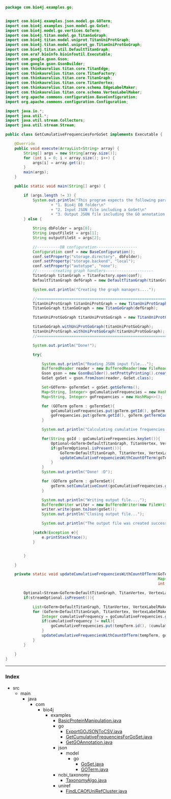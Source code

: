 
```java
package com.bio4j.examples.go;


import com.bio4j.examples.json.model.go.GOTerm;
import com.bio4j.examples.json.model.go.GoSet;
import com.bio4j.model.go.vertices.GoTerm;
import com.bio4j.titan.model.go.TitanGoGraph;
import com.bio4j.titan.model.uniprot.TitanUniProtGraph;
import com.bio4j.titan.model.uniprot_go.TitanUniProtGoGraph;
import com.bio4j.titan.util.DefaultTitanGraph;
import com.era7.bioinfo.bioinfoutil.Executable;
import com.google.gson.Gson;
import com.google.gson.GsonBuilder;
import com.thinkaurelius.titan.core.TitanEdge;
import com.thinkaurelius.titan.core.TitanFactory;
import com.thinkaurelius.titan.core.TitanGraph;
import com.thinkaurelius.titan.core.TitanVertex;
import com.thinkaurelius.titan.core.schema.EdgeLabelMaker;
import com.thinkaurelius.titan.core.schema.VertexLabelMaker;
import org.apache.commons.configuration.BaseConfiguration;
import org.apache.commons.configuration.Configuration;

import java.io.*;
import java.util.*;
import java.util.stream.Collectors;
import java.util.stream.Stream;

public class GetCumulativeFrequenciesForGoSet implements Executable {

	@Override
	public void execute(ArrayList<String> array) {
		String[] args = new String[array.size()];
		for (int i = 0; i < array.size(); i++) {
			args[i] = array.get(i);
		}
		main(args);
	}

	public static void main(String[] args) {

		if (args.length != 3) {
			System.out.println("This program expects the following parameters:\n"
					+ "1. Bio4j DB folder\n"
					+ "2. Input JSON file including a GoSet\n"
					+ "3. Output JSON file including the GO annotation with cumulative frequencies");
		} else {

			String dbFolder = args[0];
			String inputFileSt = args[1];
			String outputFileSt = args[2];

			//----------DB configuration------------------
			Configuration conf = new BaseConfiguration();
			conf.setProperty("storage.directory", dbFolder);
			conf.setProperty("storage.backend", "local");
			conf.setProperty("autotype", "none");
			//-------creating graph handlers---------------------
			TitanGraph titanGraph = TitanFactory.open(conf);
			DefaultTitanGraph defGraph = new DefaultTitanGraph(titanGraph);

			System.out.println("Creating the graph managers....");

			//====================================================================================
			TitanUniProtGraph titanUniProtGraph = new TitanUniProtGraph(defGraph);
			TitanGoGraph titanGoGraph = new TitanGoGraph(defGraph);

			TitanUniProtGoGraph titanUniProtGoGraph = new TitanUniProtGoGraph(defGraph, titanUniProtGraph, titanGoGraph);

			titanGoGraph.withUniProtGoGraph(titanUniProtGoGraph);
			titanUniProtGraph.withUniProtGoGraph(titanUniProtGoGraph);
			//====================================================================================

			System.out.println("Done!");

			try{

				System.out.println("Reading JSON input file...");
				BufferedReader reader = new BufferedReader(new FileReader(new File(inputFileSt)));
				Gson gson = new GsonBuilder().setPrettyPrinting().create();
				GoSet goSet = gson.fromJson(reader, GoSet.class);

				Set<GOTerm> goTermSet = goSet.getGoTerms();
				Map<String, Integer> goCumulativeFrequencies = new HashMap<>();
				Map<String, Integer> goFrequencies = new HashMap<>();

				for (GOTerm goTerm : goTermSet){
					goCumulativeFrequencies.put(goTerm.getId(), goTerm.getTermCount());
					goFrequencies.put(goTerm.getId(), goTerm.getTermCount());
				}

				System.out.println("Calculating cumulative frequencies....");

				for(String goId : goCumulativeFrequencies.keySet()){
					Optional<GoTerm<DefaultTitanGraph, TitanVertex, VertexLabelMaker, TitanEdge, EdgeLabelMaker>> goTermOptional = titanGoGraph.goTermIdIndex().getVertex(goId);
					if(goTermOptional.isPresent()){
						GoTerm<DefaultTitanGraph, TitanVertex, VertexLabelMaker, TitanEdge, EdgeLabelMaker> goTerm = goTermOptional.get();
						updateCumulativeFrequenciesWithCountOfTerm(goTerm, goCumulativeFrequencies, goFrequencies.get(goId));
					}
				}
				System.out.println("Done! :D");

				for (GOTerm goTerm : goTermSet){
					goTerm.setCumulativeCount(goCumulativeFrequencies.get(goTerm.getId()));
				}

				System.out.println("Writing output file....");
				BufferedWriter writer = new BufferedWriter(new FileWriter(new File(outputFileSt)));
				writer.write(gson.toJson(goSet));
				System.out.println("Closing output file...");

				System.out.println("The output file was created successfully!!");

			}catch(Exception e){
				e.printStackTrace();
			}


		}

	}

	private static void updateCumulativeFrequenciesWithCountOfTerm(GoTerm<DefaultTitanGraph, TitanVertex, VertexLabelMaker, TitanEdge, EdgeLabelMaker> term,
	                                                               Map<String, Integer> goCumulativeFrequencies,
	                                                               int termCount){

		Optional<Stream<GoTerm<DefaultTitanGraph, TitanVertex, VertexLabelMaker, TitanEdge, EdgeLabelMaker>>> streamOptional =  term.isA_outV();
		if(streamOptional.isPresent()){

			List<GoTerm<DefaultTitanGraph, TitanVertex, VertexLabelMaker, TitanEdge, EdgeLabelMaker>> termList = streamOptional.get().collect((Collectors.toList()));
			for (GoTerm<DefaultTitanGraph, TitanVertex, VertexLabelMaker, TitanEdge, EdgeLabelMaker> tempTerm : termList){
				Integer cumulativeFrequency = goCumulativeFrequencies.get(tempTerm.id());
				if(cumulativeFrequency != null){
					goCumulativeFrequencies.put(tempTerm.id(), (cumulativeFrequency + termCount));
				}
				updateCumulativeFrequenciesWithCountOfTerm(tempTerm, goCumulativeFrequencies, termCount);
			}
		}

	}
}

```


------

### Index

+ src
  + main
    + java
      + com
        + bio4j
          + examples
            + [BasicProteinManipulation.java][main\java\com\bio4j\examples\BasicProteinManipulation.java]
            + go
              + [ExportGOJSONToCSV.java][main\java\com\bio4j\examples\go\ExportGOJSONToCSV.java]
              + [GetCumulativeFrequenciesForGoSet.java][main\java\com\bio4j\examples\go\GetCumulativeFrequenciesForGoSet.java]
              + [GetGOAnnotation.java][main\java\com\bio4j\examples\go\GetGOAnnotation.java]
            + json
              + model
                + go
                  + [GoSet.java][main\java\com\bio4j\examples\json\model\go\GoSet.java]
                  + [GOTerm.java][main\java\com\bio4j\examples\json\model\go\GOTerm.java]
            + ncbi_taxonomy
              + [TaxonomyAlgo.java][main\java\com\bio4j\examples\ncbi_taxonomy\TaxonomyAlgo.java]
            + uniref
              + [FindLCAOfUniRefCluster.java][main\java\com\bio4j\examples\uniref\FindLCAOfUniRefCluster.java]

[main\java\com\bio4j\examples\BasicProteinManipulation.java]: ..\BasicProteinManipulation.java.md
[main\java\com\bio4j\examples\go\ExportGOJSONToCSV.java]: ExportGOJSONToCSV.java.md
[main\java\com\bio4j\examples\go\GetCumulativeFrequenciesForGoSet.java]: GetCumulativeFrequenciesForGoSet.java.md
[main\java\com\bio4j\examples\go\GetGOAnnotation.java]: GetGOAnnotation.java.md
[main\java\com\bio4j\examples\json\model\go\GoSet.java]: ..\json\model\go\GoSet.java.md
[main\java\com\bio4j\examples\json\model\go\GOTerm.java]: ..\json\model\go\GOTerm.java.md
[main\java\com\bio4j\examples\ncbi_taxonomy\TaxonomyAlgo.java]: ..\ncbi_taxonomy\TaxonomyAlgo.java.md
[main\java\com\bio4j\examples\uniref\FindLCAOfUniRefCluster.java]: ..\uniref\FindLCAOfUniRefCluster.java.md